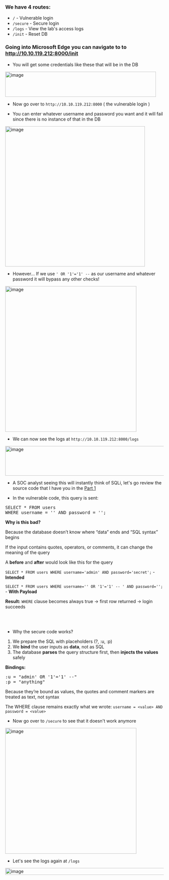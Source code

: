 ### We have **4 routes**:
- ``/`` - Vulnerable login
- ``/secure`` - Secure login
- ``/logs`` - View the lab's access logs
- ``/init`` - Reset DB

### Going into Microsoft Edge you can navigate to to http://10.10.119.212:8000/init
- You will get some credentials like these that will be in the DB
<img width="479" height="80" alt="image" src="https://github.com/user-attachments/assets/de26d4a4-49ee-42e8-a2b8-be5f9645c2a0" />

- Now go over to ``http://10.10.119.212:8000`` ( the vulnerable login )

- You can enter whatever username and password you want and it will fail since there is no instance of that in the DB
<img width="444" height="445" alt="image" src="https://github.com/user-attachments/assets/94f196fc-54e3-4815-98c4-5b4e7d21b6bf" />

- However... If we use ``' OR '1'='1' --`` as our username and whatever password it will bypass any other checks!
<img width="417" height="462" alt="image" src="https://github.com/user-attachments/assets/a5042ca5-e8b3-46b3-a6d9-655df8660c98" />

- We can now see the logs at ``http://10.10.119.212:8000/logs``
<img width="1465" height="94" alt="image" src="https://github.com/user-attachments/assets/2703d3b0-704e-4671-b630-9c95b8e3b547" />

- A SOC analyst seeing this will instantly think of SQLi, let's go review the source code that I have you in the [Part 1](/courseFiles/Section_06-webSecurity/webLabPart1.md)

- In the vulnerable code, this query is sent:

<pre>SELECT * FROM users
WHERE username = '<USER_INPUT>' AND password = '<USER_INPUT>';</pre>

**Why is this bad?**

Because the database doesn’t know where “data” ends and “SQL syntax” begins

If the input contains quotes, operators, or comments, it can change the meaning of the query

A **before** and **after** would look like this for the query

``SELECT * FROM users WHERE username='admin' AND password='secret';`` - **Intended**

``SELECT * FROM users WHERE username='' OR '1'='1' -- ' AND password='';`` - **With Payload**

**Result:** ``WHERE`` clause becomes always true -> first row returned -> login succeeds

<br><br>

- Why the secure code works?
1. We prepare the SQL with placeholders (?, :u, :p)
2. We **bind** the user inputs as **data**, not as SQL
3. The database **parses** the query structure first, then **injects the values** safely

**Bindings:**
<pre>:u = "admin' OR '1'='1' --"
:p = "anything"</pre>

Because they’re bound as values, the quotes and comment markers are treated as text, not syntax

The WHERE clause remains exactly what we wrote: ``username = <value> AND password = <value>``

- Now go over to ``/secure`` to see that it doesn't work anymore

<img width="417" height="399" alt="image" src="https://github.com/user-attachments/assets/e4e7f1e3-d371-4cb0-95b1-45abcb179862" />

- Let's see the logs again at ``/logs``

<img width="754" height="22" alt="image" src="https://github.com/user-attachments/assets/7f1485d7-7899-4715-8a48-6e54e1251ed8" />



